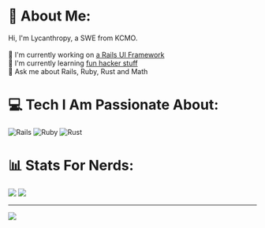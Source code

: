 # 💫 About Me:
Hi, I'm Lycanthropy, a SWE from KCMO. <br><br>🔭 I'm currently working on [a Rails UI Framework](https://github.com/MSILycanthropy/tracks_ui)<br>🌱 I'm currently learning [fun hacker stuff](https://pwnable.kr/)<br>💬 Ask me about Rails, Ruby, Rust and Math


# 💻 Tech I Am Passionate About:
![Rails](https://img.shields.io/badge/rails-%23CC0000.svg?style=for-the-badge&logo=ruby-on-rails&logoColor=white) ![Ruby](https://img.shields.io/badge/ruby-%23CC342D.svg?style=for-the-badge&logo=ruby&logoColor=white) ![Rust](https://img.shields.io/badge/rust-%23000000.svg?style=for-the-badge&logo=rust&logoColor=white)
# 📊 Stats For Nerds:
![](https://github-readme-stats.vercel.app/api?username=MSILycanthropy&theme=dark&hide_border=false&include_all_commits=true&count_private=true)
![](https://github-readme-stats.vercel.app/api/top-langs/?username=MSILycanthropy&theme=dark&hide_border=false&include_all_commits=true&count_private=true&layout=compact)

---
[![](https://visitcount.itsvg.in/api?id=MSILycanthropy&icon=0&color=0)](https://visitcount.itsvg.in)

<!-- Proudly created with GPRM ( https://gprm.itsvg.in ) -->
